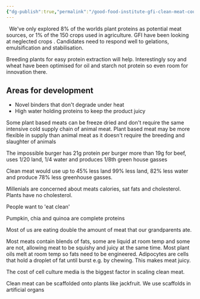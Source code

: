 ```yaml
---
{"dg-publish":true,"permalink":"/good-food-institute-gfi-clean-meat-course/","tags":["animal_advocacy","plant_based_alternative_proteins"],"created":"2025-10-22T22:53:31.444+01:00","updated":"2025-10-22T22:53:31.444+01:00"}
---
```

 
 
We've only explored 8% of the worlds plant proteins as potential meat sources, or 1% of the 150 crops used in agriculture. GFI have been looking at neglected crops . Candidates need to respond well to gelations, emulsification and stabilisation.

Breeding plants for easy protein extraction will help. Interestingly soy and wheat have been optimised for oil and starch not protein so even room for innovation there.

## Areas for development
- Novel binders that don\'t degrade under heat
- High water holding proteins to keep the product juicy

Some plant based meats can be freeze dried and don't require the same intensive cold supply chain of animal meat. Plant based meat may be more flexible in supply than animal meat as it doesn't require the breeding and slaughter of animals

The impossible burger has 21g protein per burger more than 19g for beef, uses 1/20 land, 1/4 water and produces 1/8th green house gasses

Clean meat would use up to 45% less land 99% less land, 82% less water and produce 78% less greenhouse gasses. 

Millenials are concerned about meats calories, sat fats and cholesterol. Plants have no cholesterol.

People want to 'eat clean' 

Pumpkin, chia and quinoa are complete proteins

Most of us are eating double the amount of meat that our grandparents ate.

Most meats contain blends of fats, some are liquid at room temp and some are not, allowing meat to be squishy and juicy at the same time. Most plant oils melt at room temp so fats need to be engineered. Adipocytes are cells that hold a droplet of fat until burst e.g. by chewing. This makes meat juicy.

The cost of cell culture media is the biggest factor in scaling clean meat.

Clean meat can be scaffolded onto plants like jackfruit. We use scaffolds in artificial organs